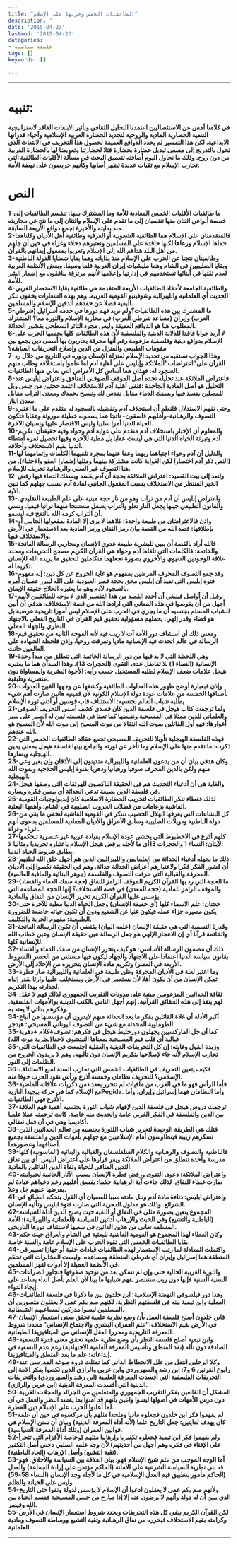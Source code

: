 ```yaml
---
title: "الطائفيات الخمس وحربها على الإسلام"
description: ''
date: '2015-04-23'
lastmod: '2015-04-23'
categories:
- فلسفة سياسية
tags: []
keywords: []

---
```

****

# تنبيه:

**في كلامنا أمس عن الاستئصاليين اعتمدنا التحليل الثقافي وتأثير الابتعاث الفاقد لاستراتيجية التنمية الحضارية المادية والروحية لتجديد الحضارة العربية الإسلامية وأحياء قدراتها الابداعية. لكن هذا التفسير لم يحدد الدوافع العميقة لحصول هذا التحريف في الابتعاث الذي تحول بالتدريج إلى مسعى تبديل حضارة بحضارة قتلا لحضارتنا وتعويضا لها بالحضارة الغربية من دون روح. وذلك ما نحاول اليوم أضافته لتعميق البحث في مسألة الأقليات الطائفية التي تحارب الإسلام مع تقيات عديدة تظهر أصابها وكأنهم حريصون على نهضة الأمة.**

# النص

**1-ما طائفيات الأقليات الخمس المعادية للأمة وما المشترك بينها: تنقسم الطائفيات إلى خمسة أنواعن اثنتان منها تنتسبان إلى ما تقدم على الإسلام واثنتان إلى ما نتج عن محاربته منذ بدايته والأخيرة تجمع دوافع الأربعة السابقة.  
2-فالمتقدمتان على الإسلام هما الطائفية الشعوبية أو العرقية وطائفية أهل الأديان وكلتاهما حماها الإسلام ورعاها لكنها حاقدة على المسلمين وتعتبرهم دخلاء وغزاة في حين أن جلهم من أهل البلد هداهم الله إلى الإسلام وتعربوا بمفعول إيمانهم بالقرآن.  
3-وطائفيتان نتجتا عن الحرب على الإسلام منذ بداياته وهما بقايا شضايا الدولة الباطنية وبقايا الصليبيين في الشام وهما مليشيات إيران العربية قلما وسيفا. وبعض الأنظمة العربية لعدم ثقتها في أبنائها تستخدمهم في إدارتها وإعلامها لأنهم مرتزقة ينافقون مع إضمار الشر للأمة.  
4-والطائفية الجامعة لأحقاد الطائفيات الأربعة المتقدمة هي طائفية بقايا الاستعمار الغربي الحديث أي العلمانية والليبرالية وشوفينيو القومية العربية. وهم بهذه الشعارات يخفون تنكر البقية فضلا عن حقدهم الدفين للإسلام والمسلمين.  
5-ما المشترك بين هذه الطائفيات؟ولم نريد فهم دورها في خدمة أسرائيل (شرطي الغرب) وإيران (مساعد شرطي الغرب) في محاربة الإسلام والثورة معا؟ المشترك المطلوب هنا هو الدوافع العميقة وليس مجرد التاثر السطحي بقشور الحداثة.  
6-لا أريد جوابا فاقدا للدلالة الدينية والفلسفية لأن هذه الطائفات كلها يجمعها الحرب على الإسلام بدوافع دينية وفلسفية مزعومة رغم أنها محرفة يحاربون بها أسمى دين يجمع بين مقومات الطبيعي والمنزل من الدين وإصلاح التحريفات السابقة؟  
7-وهذا الجواب نستقيه من تحديد الإسلام لمنزلة الإنسان ودوره في التاريخ من خلال رد القرآن على”اعتراضات”الملائكة وإبليس على أهلية آدم لما علموا باستخلافه وطلب منهم السجود له: فهذان هما أساس كل الأمراض التي تعاني منها الطائفيات.  
8-فاعتراض الملائكة عند تحليله نجده أصل الموقف الصوفـي المنافق واعتراض إبليس عند التحليل هو أصل المادية الجاحدة :فنفي أهلية آدم للاستخلاف اعتمد حجتين من جنس ويل للمصلين يفسد فيها ويسفك الدماء مقابل نقدس لك ونسبح بحمدك ومعدن التراب مقابل معدن النار.  
9-وحتى نفهم الاستدلال فلنعلم أن استخلاف آدم وتفضيله بالسجود له متقدم على ما اعتبره التصوف والرهبانية-وأغلبهم فاسقون- ناتجا عما يسمونه خطيئة موروثة وعقابا فتكون الحياة الدنيا أمرا سلبيا وليس الاقتصار عليها ونسيان الآخرة.  
10-والمعلوم أن الإخبار باستخلاف آدم متقدم على غواية آدم وحواء وفيه حقيقتان: تكريم آدم وتبرئة الحياة الدنيا التي هي ليست عقابا بل مطية للآخرة وفيها تحصيل ثمرة امتطاء الدنيا بقيم الاستخلاف وأخلاقه.  
11-والدليل أن آدم وحواء اجتباهما ربهما وعفا عنهما بمجرد تلقيهما الكلمات وإتمامهما لها (النص ذكر آدم اختصارا لكن الغواية كانت مشتركة بينهما ومثلها إضمارا العفو والاجتباء). من هنا التصوف غير السني والرهبانية تحريف للإسلام.  
12-ولنعد إلى بيت القصيد: اعتراض الملائكة بحجة أن آدم يفسد ويسفك الدماء فيها رفض الخير المنتظر من الاستخلاف بسبب المفعول الجانبي لمادة آدم بسبب جهلهم كما تبين الآية.  
13-واعتراض إبليس أن آدم من تراب وهو من نار حجة مبنية على علم الطبيعة التقليدي. والقانون الطبيعي جينها يجعل النار تعلو والتراب يسفل مستنتجا منهما تراتبا قيميا. ونسي أن التراب كرمه الله بالنفخ فيه ليسمو.  
14-واذن فالاعتراضان من طبيعة واحدة: كلاهما لا يرى إلا المادة بمفعولها الجانبي أو بإطلاقها: قصد الله من القصة بيان رمز النفاق ورمز المادية بعد الاستعمار في الأرض والاستخلاف فيها.  
15-فالله أراد بالقصة أن يبين للبشرية طبيعة عدوي الإنسان ومحاربي الرسالة الفاتحة والخاتمة: فالكلمات التي تلقاها آدم وحواء هي القرآن الكريم مصحح التحريفات ومحدد علاقة الوجودين الدنيوي والأخروي بصورة تجعلهما متكاملين لتحقيق ما يريده الله للإنسان تكريما له.  
16-وقد جمع التصوف المحرف المرضين بمفهوم هو غاية الخروج عن كل دين: إنه مفهوم فتوة إبليس التي تفيد أن إبليس محق بحجة قصر العبودية على الله ليبرر عصيان أمره بالسجود لآدم وهو ما يعتبره الحلاج حقيقة الإيمان.  
17-وقبل أن أواصل فينبغي أن أحدد القصد من هذا التفسير الذي لا يوجه للطائفيين لأنهم أجهل من أن يغوصوا في هذه المعاني التي ارادها الله من قصة الاستخلاف. هدفي أن أبين للشباب المسلم بجنسيه أن ما يجري في الحرب على الإسلام ليس أمورا تاريخية عرضية بل هو قضاء وقدر إلهي: يحملهم مسؤولية تحقيق قيم القرآن في التاريخ الفعلي بالاجتهاد النظري والجهاد العملي.  
18-ومعنى ذلك أن استئناف دور الأمة آت لا ريب فيه لأنه الموجة الثانية من تحقيق قيم الرسالة في عالم اتحدت فيه الإنسانية ماديا وتفرقت روحيا. وإذن فلحظة الشهادة على العالمين حانت.  
19-وهي اللحظة التي لا بد فيها من دور الرسالة الخاتمة التي تنطلق من مبدأ وحدة الإنسانية (النساء 1) بلا تفاضل عدى التقوى (الحجرات 13). وهذا المبدآن هما ما يعتبره هيجل علامات ضعف الإسلام لطلبه المستحيل حسب رأيه: الأخوة البشرية والمساواة دون عنصرية وطبقية.  
20-وإذن فبعبارة أوضح ظهور هذه العداوات الطائفية وكشفها عن وجهها القبيح العدوات بأصنافها الخمسة من علامات عودة دولة الإسلام الكونية لأن قميتيه هاتين صارت أهم شيء يطلبه شباب العالم بجنسيه: الاستئناف قاب قوسين أو أدنى ثورة الإسلام  
21-ولما ترجمت كتاب هيجل في فلسفة الدين كان قصدي كشف أسس التحريف الصوفي والعلماني للدين ممثلا في المسيحية ونقيضها كما تعينا في فلسفته لمن له الصبر على سبر أغوارها: فهو أول القائلين بموت الله انتقالا من موت المسيح إلى موت الله لأن المسيح هو الله عندهم.  
22-فهذه الفلسفة الهيجلية تأويلا للتحريف المسيحي تجمع عقائد الطائفيات الخمس التي ذكرت: ما تقدم منها على الإسلام وما تأخر عن ثورته والجامع بينها فلسفة هيجل بمعنى يمين الهيجلية ويسارها. .  
23-وكان هدفي بيان أن من يدعون العلمانية والليبرالية متدينون إلى الأذقان وإن بغير وعي منهم ولكن بالدين المحرف صوفيا ورهبانيا ودهريا بفتوة إبليس الحلاجية وبموت الله الهيجلية.  
24-والغاية هي أن أدعياء التحديث هم في الحقيقة الناكصون للهرتقات التي وصفها هيجل في فلسفة الدين بصيغة تدعي الحداثة أي بيمين فكره ويساره.  
25-لذلك فغطاء تنكر الطائفيات لتخريب الحضارة الاسلامية كان إيديولوجيات القومية الفاشية بزعامات من فضلات الحروب الصليبية في الشام: وأهمها البعثية.  
26-كل البشاعات التي يعرفها الهلال الخصيب تتنكر في القومية الفاشية لتخفي ما بقي من دولة الباطنية ودويلات الصليبية وسابق الأعراق والأديان المعادية للمسلمين بدعوى أنهم غرباء وغزاة.  
27-كلهم أذرع في الاخطبوط التي يخشى عودة الإسلام بقيادة عربية غير عنصرية تـحكمها الآيتان: النساء 1 والحجرات 13أي ما لأجله يرفض هيجل الإسلام باعتباره تجريديا ومثاليا لا يطابق شروط الحياة الدنيا.  
28-ذلك ما يجهله أدعياء الحداثة من العلمانيين والليبراليين الذين هم أجهل خلق الله لظنهم أن قشور الفكر فكرا ولاعتبارهم أعراض الحداثة حداثة. وهم في الحقيقة نكصوا إلى الأديان المحرفة والقبالية التي حرفت التصوف والفلسفة (جوهر البنائية والمافية العالمية).  
29-ما الحجة التي رد بها القرآن الكريم الموقف الرامز للنفاق (حجة سفك الدماء والفساد) والموقف الرامز للمادية (حجة المعدن) في قصة الاستخلاف؟ إنها الحجة المضاعفة التي يؤسس عليها القرآن الكريم تحرير الإنسان من النفاق والمادية.  
30-حجتان: علم الاسماء كلها (أي حقيقة الإنسان) وجعل الحياة الدنيا مطية للآخرة حتى يكون مصيره جزاء عمله فيكون غنيا عن الشفيع ودون أن تكون حياته خاضعة للضرورة الطبيعية: مفهوم الحرية والتكليف.  
31-وقدرة التسمية التي هي حقيقة الإنسان (علمه البيان) يقتضي أن تكون الرسالة الفاتحة والخاتمة قرآنا أي إن الاعجاز الإلهي هو جعل الرسالة عين حقيقة الإنسان وعين خطاب الله للإنسانية كلها.  
32-ذلك أن مضمون الرسالة الأساسي: هو كيف يتحرر الإنسان من سفك الدماء والفساد بقانون سياسة الدنيا اعتمادا على الاجتهاد والجهاد ليكون فيها مستثنى من الخسر (الشروط الأربعة في العصر) وتكريم مادة الإنسان بتحريره من الإخلاد إلى الأرض.  
33-وما اعتبر لعنة في الأديان المحرفة وظن طبيعة في العلمانية والليبرالية صار فطرة تمكن الإنسان من أن يكون أهلا لأن يستعمر في الأرض ويستخلف عليها وارثا بقدر إثباه لجدارته بهذا التكريم.  
34-ثقافة الحداثيين المزعومين مبنية على مدونات التقريب الجمهوري لذلك فهم لا عقل لهم ينفذ إلى هذه الحقائق القرآنية. إنهم أجهل الناس بالكتب الدينية بوالأمهات الفلسفية. وفكرهم بدائي لا يعتد به.  
34-أكبر الأدلة أن غلاة القائلين بفكر ما بعد الحداثة منهم لايدرون أن مؤسسها من أتباع الطوماوية المحدثة مع شيء من التصوف اليوناني المسيحي: هيدجر.  
35-كما أن جل الماركسيين يجهلون دورخليط هيجل في فكرهم: تصوف+كلام +دهرية قبالية أي قلب قيم المسيحية بمعناها النيتشوي لاحقا(نظرية موت الله)  
35-وزبدة القول وغايته: إن كل التحريفات الدينية والعقلية اجتمعت في الطائفيات التي تحارب الإسلام لأنه جاء لإصلاحها بتكريم الإنسان دون تأليهه. وهم لا يريدون الخروج من الظلمات إلى النور.  
36-فكيف يتعين التحريف في الطائفيات الخمس التي تحارب السنة لمنع الاستئناف الإسلامي؟ للتحريف نظامان وخمسة أذرع ورأس تقود الحرب خوفا منه.  
36-فأما الرأس فهو ما في الغرب من مافيات لم تتحرر بععد دمن ذكريات علاقاته الماضية مع الإسلام كما في حركة بيجيدا النازيةPegida. وأما النظامان فهما إسرائيل وإيران. وأما الأذرع فهي الطائفيات.  
37-ترجمت دروس هيجل في فلسفة الدين لإفهام شباب الثورة بجنسيه أهمية فهم العلاقة بين الدين والفلسفة في الفكر الغربي عامة والحديث منه خاصة. كانت ترجمته عملا علميا أكاديميا وهي في آن فعل نضالي.  
38-فتلك هي الطريقة الوحيدة لتحرير شباب اللثورة بجنسيه من تعالم الحداثيين الذين تسكرهم زبيبة فيتطاوسون أمام الإسلاميين مع جهلهم بأمهات الدين والفلسفة بجميع أصنافهما وعصورهما.  
39-فالباطنية والتصوف والرهبانية والكلام المتلفلسفان والقبالية والبنائية (الماسونية) كلها مدرسة واحدة تنطلق من اعتراض الملائكة ويقر قرارها على اعتراض ابليس: أي بين نفاق التدين المنافي للحياة ونفاة الدين القائلين بالمادية.  
40-واعتراض الملائكة: دعوى التقوى ورفض فطرة الإنسان بسبب الآثار الجانبية لحيوانيته صارت غطاء للنفاق. لذلك جاءت آية الرهبانية حكما: بفسق أغلبهم رغم دعواهم عبادة لم يفرضها عليهم جل وعلا.  
41-واعتراض ابليس: دناءة مادة آدم ونبل مادته سببا للعصيان أي القول بتحكم الطبائع في الشرائع. وذلك هو مدلول الدهرية التي صارت فتوة ابليس وتأليه الإنسان.  
42-المجموع يتعين بصورة مثلى في النفاق أو التقية حيث يصبح الدين أداة للسياسة (الباطنية والتشيع) وفي الخبث والإرهاب أداتين للسياسة (العلمانية والليبرالية): الأمة المسلمة تعاني من هذين الدائين في سعيها لاستئناف دورها التاريخي.  
43-وكان الغطاء لهذا المجموع هو القومية الفاشية للبعثية في الشام والعراق حيث حكم بقايا الطائفيات الخمس التي تقود الحرب على الإسلام عامة والسنة خاصة.  
44-واكتملت المعادلة لما رتب الاستعمار لهذه الطائفيات قيادات خفية أو جهازا تسيير في المنطقة هما إسرائيل وإيران أي شرطي المنطقة ومساعده. وليست المخابرات التي تحكم في الأنظمة العميلة إلا أدوات لقهر المسلمين.  
45-والثورة العربية الحالية حتى وإن لم تتمكن بعد من توحيد صفوفها فتجاوز الصراعات السنية السنية فإنها دون ريب ستنتصر بفهم شبابها ما بينا لأن العلم بأصل الداء يساعد على إيجاد الدواء.  
46-وهذا دور فيلسوفي النهضة الإسلامية: ابن خلدون بين ما ذكرنا في فلسفة الطائفيات العملية وابن تيمية بينه في فلسفتهم النظرية. لكنهم صم بكم عمي لا يعقلون متصورين أن المسلمين ليسوا مدركين لمساعيهم الشيطانية.  
47-فابن خلدون أصلح فلسفة العمل بأن وضع نظرية علمية تحقق معنى استعمار الإنسان في الأرض بقيم الاستخلاف:”علم العمران البشري والاجتماع الإنساني” محددا شروط المعرفة التاريخية ومحررا العقل الإنساني من الميتافيزيقا الطبعانية.  
48-وابن تيمية أصلح فلسفة النظر بأن وضع نظرية علمية تحقق معنى قدرة التسمية الصادقة دون تأله (نقد المنطق وتأسيس المعرفة العلمية الاجتهادية) رغم عدم النسقية في إبداعاته: علم ما بعد المنطق والميتافيزيقا.  
49-وكلا الرجلين انتقل من علل الانحطاط الذاتي كما تمثلت ذروة صوغه المدرسي عند رابوع القرنين 6 و7: ابن رشد والسهروردي وابن عربي والرازي الذين نكصوا بفكر الامة إلى التحريفات الفلسفية التي أفسدت المعرفة العلمية (ابن رشد والسهروردي) والتحريفات الدينية التي أفسدت المعرفة الدينية (ابن عربي والرازي).  
50-المشكل أن القانعين بفكر التقريب الجمهوري والمتعلمين من الجرائد والمجلات الغربية دون درس للأمهات في أصولها ليسوا واعين بأنهم قد آمنوا بما يفسد النظر والعمل في آن لما أعلنوا الحرب على الإسلام دين الفطرة.  
51-لم يفهموا فكر ابن خلدون فجعلوه ماديا وملحدا مثلهم بأن مركسوه في حين أن علمه كان يهدف لغايتين: جعل التاريخ علما (لأنه أداة المعرفة الدينية) وبيان أن سنن الإسلام هي قوانين العمران (وتلك أداة المعرفة السياسية).  
52-ولم يفهموا فكر ابن تيمية فجعلوه تكفيريا وإرهابيا مثلهم (وخاصة الأقزام التي تتجرأ على الإفتاء في فكره وهم أجهل من أحذيتهم) لأن وجه علمه السلبي دحض أصل التكفير (تقية التشيع) وأصل الإرهاب (إلحاد الباطنية).  
53-أما الوجه الموجب من علم شيخ الإسلام فهو: بيان العلاقة بين السياسة والأخلاق: فهو قد بنى نظرية السياسة الشرعية على الأمانة (الحاكم مؤتمن على إرادة الجماعة) والعدل (الحاكم مأمور بتطبيق قيم العدل الإسلامية في كل ما لأجله وجد الإنسان (النساء 58-59) وليس على الخيانة والظلم  
54-ولأنهم صم بكم عمي لا يعقلون ادعوا أن الإسلام لا يؤسس لدولة ونفوا حتى التاريخ الذي يبين أن له دولة وأنهم لا يرضون عنه إلا إذا صارح من جنس المسيحية فقسم الحياة بين الله وقيصر.  
55-لكن القرآن الكريم ينفي كل هذه التحريفات ويحدد شروط استعمار الإنسان في الأرض وكرامته بقيم الاستخلاف فيحرره من نفاق الرهبانية وتقية التشيع ووساطة التصوف ومادية العلمانية**

---

###
